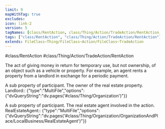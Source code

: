 ```yaml
---
limit: 9
mapWithTag: true
excludes:
icon: link-2
version: 5
tagNames: [class/RentAction, class/Thing/Action/TradeAction/RentAction, schema-org/RentAction]
tags: ["class/RentAction", "class/Thing/Action/TradeAction/RentAction"]
extends: FileClass~Thing/FileClass~Action/FileClass~TradeAction
---
```


#class/RentAction
#class/Thing/Action/TradeAction/RentAction


The act of giving money in return for temporary use, but not ownership, of an object such as a vehicle or property. For example, an agent rents a property from a landlord in exchange for a periodic payment.


A sub property of participant. The owner of the real estate property.
Landlord:: {"type":"MultiFile","options":{"dvQueryString":"dv.pages('#class/Thing/Organization')"}}

A sub property of participant. The real estate agent involved in the action.
RealEstateAgent:: {"type":"MultiFile","options":{"dvQueryString":"dv.pages('#class/Thing/Organization/OrganizationAndPlace/LocalBusiness/RealEstateAgent')"}}
